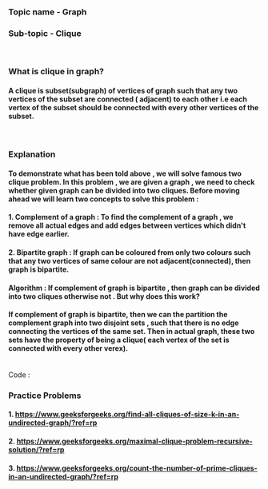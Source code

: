 ### Topic name - Graph
 
### Sub-topic - Clique

<br>

### What is clique in graph?
#### A clique is subset(subgraph) of vertices of graph such that any two vertices of the subset are connected ( adjacent) to each other i.e each vertex of the subset should be connected with every other vertices of the subset.

<br>

### Explanation 
#### To demonstrate what has been told above , we will solve famous two clique problem. In this problem , we are given a graph , we need to check whether given graph can be divided into two cliques.  Before moving ahead we will learn two concepts to solve this problem :
#### 1. Complement of a graph : To find the complement of a graph , we remove all actual edges and add edges between vertices which didn't have edge earlier.
#### 2. Bipartite graph :  If graph can be coloured from only two colours such that any two vertices of same colour are not adjacent(connected),  then graph is bipartite.
#### Algorithm : If complement of graph is bipartite , then graph can be divided into two cliques otherwise not . But why does this work? 
#### If complement of graph is bipartite, then we can the partition the complement graph into two disjoint sets , such that there is no edge connecting the vertices of the same set. Then in actual graph, these two sets have the property of being a clique( each vertex of the set is connected with every other verex).

<br>
Code :

<br>

### Practice Problems
#### 1. https://www.geeksforgeeks.org/find-all-cliques-of-size-k-in-an-undirected-graph/?ref=rp
#### 2. https://www.geeksforgeeks.org/maximal-clique-problem-recursive-solution/?ref=rp
#### 3. https://www.geeksforgeeks.org/count-the-number-of-prime-cliques-in-an-undirected-graph/?ref=rp

<br>
